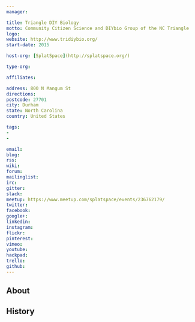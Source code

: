 ```yaml
---
manager:

title: Triangle DIY Biology
motto: Community Citizen Science and DIYbio Group of the NC Triangle
logo:
website: http://www.tridiybio.org/
start-date: 2015

host-org: [SplatSpace](http://splatspace.org/)

type-org:

affiliates:

address: 800 N Mangum St
directions:
postcode: 27701
city: Durham
state: North Carolina
country: United States

tags:
-
-

email:
blog:
rss:
wiki:
forum:
mailinglist:
irc:
gitter:
slack:
meetup: https://www.meetup.com/splatspace/events/236762179/
twitter:
facebook:
google+:
linkedin:
instagram:
flickr:
pinterest:
vimeo:
youtube:
hackpad:
trello:
github:
---
```


## About

## History
